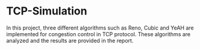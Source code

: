 # TCP-Simulation
In this project, three different algorithms such as Reno, Cubic and YeAH are implemented for congestion control in TCP protocol. These algorithms are analyzed and the results are provided in the report.
